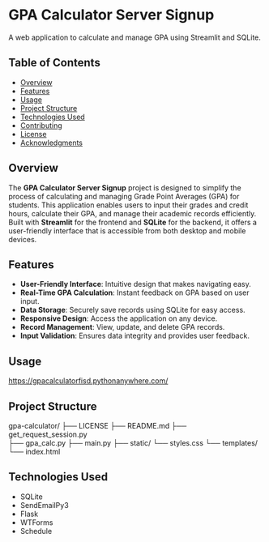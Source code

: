 # GPA Calculator Server Signup

A web application to calculate and manage GPA using Streamlit and SQLite.

## Table of Contents

- [Overview](#overview)
- [Features](#features)
- [Usage](#usage)
- [Project Structure](#project-structure)
- [Technologies Used](#technologies-used)
- [Contributing](#contributing)
- [License](#license)
- [Acknowledgments](#acknowledgments)

## Overview

The **GPA Calculator Server Signup** project is designed to simplify the process of calculating and managing Grade Point Averages (GPA) for students. This application enables users to input their grades and credit hours, calculate their GPA, and manage their academic records efficiently. Built with **Streamlit** for the frontend and **SQLite** for the backend, it offers a user-friendly interface that is accessible from both desktop and mobile devices.

## Features

- **User-Friendly Interface**: Intuitive design that makes navigating easy.
- **Real-Time GPA Calculation**: Instant feedback on GPA based on user input.
- **Data Storage**: Securely save records using SQLite for easy access.
- **Responsive Design**: Access the application on any device.
- **Record Management**: View, update, and delete GPA records.
- **Input Validation**: Ensures data integrity and provides user feedback.

## Usage
https://gpacalculatorfisd.pythonanywhere.com/

## Project Structure
gpa-calculator/
├── LICENSE
├── README.md
├── get_request_session.py  
├── gpa_calc.py
├── main.py
├── static/
    └── styles.css
└── templates/
    └── index.html

## Technologies Used

- SQLite
- SendEmailPy3
- Flask
- WTForms
- Schedule
